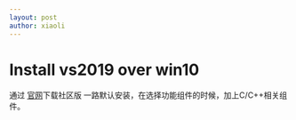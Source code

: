 ```yaml
---
layout: post
author: xiaoli
---
```


# Install vs2019 over win10
通过 [官网](https://visualstudio.microsoft.com/zh-hans/vs/)下载社区版
一路默认安装，在选择功能组件的时候，加上C/C++相关组件。